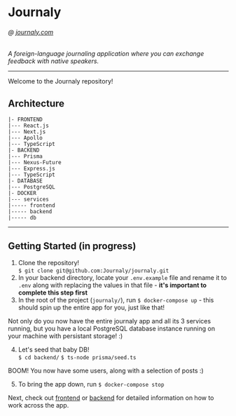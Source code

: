 # Journaly

###### @ [journaly.com](http://journaly.com)

_A foreign-language journaling application where you can exchange feedback with native speakers._

---

Welcome to the Journaly repository!

## Architecture

```
|- FRONTEND
|--- React.js
|--- Next.js
|--- Apollo
|--- TypeScript
|- BACKEND
|--- Prisma
|--- Nexus-Future
|--- Express.js
|--- TypeScript
|- DATABASE
|--- PostgreSQL
|- DOCKER
|--- services
|----- frontend
|----- backend
|----- db
```

---

## Getting Started (in progress)

1. Clone the repository!  
   `$ git clone git@github.com:Journaly/journaly.git`
2. In your backend directory, locate your `.env.example` file and rename it to `.env` along with replacing the values in that file - **it's important to complete this step first**
3. In the root of the project (`journaly/`), run `$ docker-compose up` - this should spin up the entire app for you, just like that!

Not only do you now have the entire journaly app and all its 3 services running, but you have a local PostgreSQL database instance running on your machine with persistant storage! :)

4. Let's seed that baby DB!  
   `$ cd backend/`
   `$ ts-node prisma/seed.ts`

BOOM! You now have some users, along with a selection of posts :)

5. To bring the app down, run `$ docker-compose stop`

Next, check out [frontend](./frontend) or [backend](./backend) for detailed information on how to work across the app.
